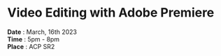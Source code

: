 # Video Editing with Adobe Premiere

**Date** : March, 16th 2023  
**Time** : 5pm - 8pm  
**Place** : ACP SR2